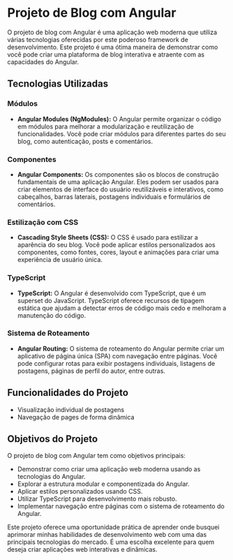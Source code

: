 # Projeto de Blog com Angular

O projeto de blog com Angular é uma aplicação web moderna que utiliza várias tecnologias oferecidas por este poderoso framework de desenvolvimento. Este projeto é uma ótima maneira de demonstrar como você pode criar uma plataforma de blog interativa e atraente com as capacidades do Angular.

## Tecnologias Utilizadas

### Módulos
- **Angular Modules (NgModules):** O Angular permite organizar o código em módulos para melhorar a modularização e reutilização de funcionalidades. Você pode criar módulos para diferentes partes do seu blog, como autenticação, posts e comentários.

### Componentes
- **Angular Components:** Os componentes são os blocos de construção fundamentais de uma aplicação Angular. Eles podem ser usados para criar elementos de interface do usuário reutilizáveis e interativos, como cabeçalhos, barras laterais, postagens individuais e formulários de comentários.

### Estilização com CSS
- **Cascading Style Sheets (CSS):** O CSS é usado para estilizar a aparência do seu blog. Você pode aplicar estilos personalizados aos componentes, como fontes, cores, layout e animações para criar uma experiência de usuário única.

### TypeScript
- **TypeScript:** O Angular é desenvolvido com TypeScript, que é um superset do JavaScript. TypeScript oferece recursos de tipagem estática que ajudam a detectar erros de código mais cedo e melhoram a manutenção do código.

### Sistema de Roteamento
- **Angular Routing:** O sistema de roteamento do Angular permite criar um aplicativo de página única (SPA) com navegação entre páginas. Você pode configurar rotas para exibir postagens individuais, listagens de postagens, páginas de perfil do autor, entre outras.

## Funcionalidades do Projeto
- Visualização individual de postagens
- Navegação de pages de forma dinâmica

## Objetivos do Projeto
O projeto de blog com Angular tem como objetivos principais:
- Demonstrar como criar uma aplicação web moderna usando as tecnologias do Angular.
- Explorar a estrutura modular e componentizada do Angular.
- Aplicar estilos personalizados usando CSS.
- Utilizar TypeScript para desenvolvimento mais robusto.
- Implementar navegação entre páginas com o sistema de roteamento do Angular.

Este projeto oferece uma oportunidade prática de aprender onde busquei aprimorar minhas habilidades de desenvolvimento web com uma das principais tecnologias do mercado. É uma escolha excelente para quem deseja criar aplicações web interativas e dinâmicas.
